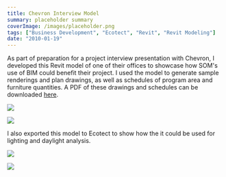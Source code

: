 ```yaml
---
title: Chevron Interview Model
summary: placeholder summary
coverImage: /images/placeholder.png
tags: ["Business Development", "Ecotect", "Revit", "Revit Modeling"]
date: "2010-01-19"
---
```


As part of preparation for a project interview presentation with Chevron, I developed this Revit model of one of their offices to showcase how SOM's use of BIM could benefit their project. I used the model to generate sample renderings and plan drawings, as well as schedules of program area and furniture quantities. A PDF of these drawings and schedules can be downloaded [here](http://www.ericanastas.com/wp-content/uploads/2012/04/Cheveron-Interview-Mock-Up-sr3.pdf).

![](rendering.jpg)

![](cheveron-rendering.jpg)

I also exported this model to Ecotect to show how the it could be used for lighting and daylight analysis.

![](solar-1.jpg)

![](lighting-1.jpg)
